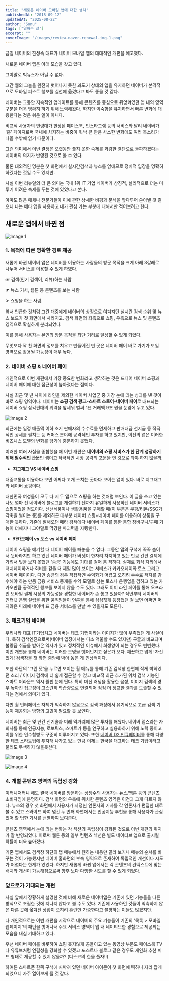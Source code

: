 ```yaml
---
title: "새로운 네이버 모바일 앱에 대한 생각"
publishedAt: "2018-09-12"
updatedAt: "2025-08-22"
author: "Sonu"
tags: ["일하는 삶"]
excerpt: ""
coverImage: "/images/review-naver-renewal-img-1.png"
---
```



금일 네이버의 한성숙 대표가 네이버 모바일 앱의 대대적인 개편을 예고했다.


새로운 네이버 앱은 아래 모습을 갖고 있다.





그야말로 빅뉴스가 아닐 수 없다.


그간 웹의 그늘을 완전히 벗어나지 못한 과도기 상태의 앱을 유지하던 네이버가 본격적으로 모바일 퍼스트 행보를 실천에 옮겼다고 봐도 좋을 것 같다.


네이버는 그동안 지속적인 업데이트를 통해 콘텐츠를 중심으로 뒤엉켜있던 앱 내의 영역 구분을 더욱 명확히 하기 위해 노력해왔다. 하지만 익숙함을 유지하면서 빠른 변화에 대응한다는 것은 쉬운 일이 아니다.


비교적 사용자의 연령대가 한정된 페이스북, 인스타그램 등의 서비스와 달리 네이버가 '홈' 페이지로써 국내에 차지하는 비중이 워낙 큰 만큼 사소한 변화에도 여러 목소리가 나올 수밖에 없기 때문이다.


그런 의미에서 이번 결정은 오랫동안 풀지 못한 숙제를 과감한 결단으로 돌파하겠다는 네이버의 의지가 반영된 것으로 볼 수 있다.


물론 대외적인 명분은 첫 화면에서 실시간검색과 뉴스를 없애므로 정치적 입장을 명확히 하겠다는 것일 수도 있지만.


사실 이번 리뉴얼의 더 큰 의미는 국내 1위 IT 기업 네이버가 상징적, 실리적으로 더는 미루기 어려운 숙제를 푸는 것에 있었다고 본다.


아마도 많은 매체나 전문가들이 이에 관한 상세한 비평과 분석을 앞다투어 쏟아낼 것 같으니 나는 베타 앱을 사용하고 내가 관심 가는 부분에 대해서만 적어보려고 한다.


## 새로운 앱에서 바뀐 점

![Image 1](/images/review-naver-renewal-img-1.png)





### 1. 목적에 따른 명확한 경로 제공


새롭게 바뀐 네이버 앱은 네이버를 이용하는 사람들의 방문 목적을 크게 아래 3갈래로 나누어 서비스를 이용할 수 있게 하였다.


☞ 검색(인기 검색어, 리뷰)하는 사람


**☞** 뉴스 기사, 웹툰 등 콘텐츠를 보는 사람


**☞** 쇼핑을 하는 사람.


앞서 언급한 것처럼 그간 대중에게 네이버의 상징으로 여겨지던 실시간 검색 순위 및 뉴스 보드가 첫 화면에서 사라지고. 검색 화면의 좌측으로 쇼핑, 우측으로 뉴스 및 콘텐츠 영역으로 확실하게 분리되었다.


이를 통해 사용자는 본인의 방문 목적을 최단 거리로 달성할 수 있게 되었다.


무엇보다 꽉 찬 화면의 정보를 치우고 만들어진 빈 곳은 네이버 페이 바로 가기가 보일 영역으로 활용될 가능성이 매우 높다.


### 2. 네이버 쇼핑 & 네이버 페이


개인적으로 이번 개편에서 가장 중요한 변화라고 생각하는 것은 드디어 네이버 쇼핑과 네이버 페이에 대한 접근성이 높아졌다는 점이다.


사실 최근 몇 년 사이에 라인을 제외한 네이버 사업군 중 가장 눈에 띄는 성과를 낸 것이 바로 쇼핑 영역이다. 네이버는 **쇼핑 검색 광고-스마트 스토어-네이버 페이**로 대표되는 네이버 쇼핑 삼각편대의 위력을 앞세워 벌써 1년 거래액 9조 원을 눈앞에 두고 있다.

![Image 2](/images/review-naver-renewal-img-2.png)


최근에는 일정 매출액 이하 초기 판매자의 수수료를 면제하고 판매대금 선지급 등 적극적인 공세를 펼치는 등 커머스 분야에 공격적인 투자를 하고 있지만, 이전의 앱은 이러한 비즈니스 모델의 변화를 담기에 충분하지 못했다.


이러한 여러 사실을 종합했을 때 이번 개편은 **네이버의 쇼핑 서비스가 한 단계 성장하기 위해 필수적인 관문**인 셈이고 적극적인 시장 공략의 포문을 연 것으로 봐야 하지 않을까.

- **지그재그 VS 네이버 쇼핑**

 대중교통을 이용하다 보면 어쩌다 고개 스치는 곳마다 보이는 앱이 있다. 바로 지그재그와 네이버 쇼핑이다.


 대한민국 여성들이 모두 다 저 두 앱으로 쇼핑을 하는 것처럼 보인다. 이 글을 쓰고 있는 나도 얼마 전 네이버에 블로그를 개설하기 전까지 유일하게 사용하던 네이버 서비스가 쇼핑이었을 정도이다. 신선식품이나 생활용품을 구매할 때(이 부분은 쿠팡/티몬/SSG가 각축을 벌이는 중)를 제외하곤 대부분 네이버 쇼핑+네이버 페이를 이용하여 상품을 구매한 듯하다. 기존에 잘해오던 메타 검색에다 네이버 페이를 통한 통합 장바구니/구매 기능이 더해지니 그야말로 막강한 파괴력을 자랑한다.

- **카카오페이 vs 토스 vs 네이버 페이**

 네이버 쇼핑을 얘기할 때 네이버 페이를 빼놓을 수 없다. 그동안 앱의 구석에 꼭꼭 숨어서 뒷바라지만 하고 있던 네이버 페이가 버젓이 한자리 차지하고 있는 만큼 간편 결제에 가려서 빛을 보지 못했던 '송금' 기능에도 기대를 걸어 봄 직하다. 실제로 회식 자리에서 더치페이하거나 회비를 걷을 때 제일 많이 보이는 서비스가 카카오페이와 토스 그리고 네이버 페이이다. 다만 송금의 경우 직접적인 수익화가 어렵고 오히려 수수료 적자를 감수해야 하는 만큼 금융 서비스 중개를 수익 모델로 삼는 토스나 은행업을 겸하고 있는 카카오만큼 공격적인 행보를 보이지 않을 수도 있다. 그래도 이미 라인 페이를 통해 오프라인 모바일 결제 시장의 가능성을 경험한 네이버가 손 놓고 있을까? 작년부터 네이버의 인터넷 은행 설립을 위한 움직임들이 언론을 통해 심심찮게 등장했던 걸 보면 어쩌면 머지않은 미래에 네이버 표 금융 서비스를 만날 수 있을지도 모른다.


### 3. 테크기업 네이버





우리나라 대표 IT기업치고 네이버는 테크 기업이라는 이미지가 많이 부족했던 게 사실이다. 특히 검색엔진으로써(네이버 입장에서는 다소 억울할 수도 있지만) 구글과 비교되며 불량품 취급을 받아온 역사가 있고 정치적인 이슈에서 희생양이 되는 경우도 빈번했다. 이번 개편을 통해 네이버는 이러한 오명을 벗어던지고 싶은가 보다. 깨끗하고 맑게! 자신 있게! 검색창을 첫 화면 중앙에 박아 놓은 게 인상적이다.


또한 하단의 '그린 닷'을 누르면 보이는 휠 메뉴를 통해 기존 검색창 한편에 작게 박혀있던 소리 / 이미지 검색에 더 쉽게 접근할 수 있고 비교적 최근 추가된 위치 검색 기능인 스마트 어라운드 역시 훨씬 눈에 띈다. 특히 머신 러닝을 활용한 음성, 이미지 검색의 경우 높아진 접근성이 고스란히 학습량으로 연결되어 점점 더 정교한 결과를 도출할 수 있다는 점에서 의미가 있다.


다만 휠 인터페이스 자체가 익숙하지 않음으로 검색 과정에서 유기적으로 고급 검색 기능이 제공되는 방향의 고민이 필요할 듯 보인다.


네이버는 최근 몇 년간 신기술과 미래 먹거리에 많은 투자를 해왔다. 네이버 랩스라는 자회사를 통해 인공지능, 로보틱스, 스마트카 등을 연구하고 실용화하기 위해 노력 중이고 이를 위한 인수합병도 꾸준히 이루어지고 있다. 또한 [네이버 D2 인큐베이터](http://www.d2startup.com/portfolio)를 통해 다양한 테크 스타트업에 투자해 나가고 있는 만큼 이제는 한국을 대표하는 테크 기업이라고 불러도 무색하지 않을듯싶다.

![Image 3](/images/review-naver-renewal-img-3.png)

![Image 4](/images/review-naver-renewal-img-4.png)


### 4. 개별 콘텐츠 영역의 독립성 강화





이러니저러니 해도 결국 네이버를 방문하는 상당수의 사용자는 뉴스/웹툰 등의 콘텐츠 소비자임에 분명하다. 검색 화면의 우측에 위치한 콘텐츠 영역은 이전과 크게 다르지 않다. 뉴스의 경우 첫 화면에서 사용자가 지정한 언론사의 기사를 각 언론사가 편집한 대로 볼 수 있고 스와이프 하여 넘긴 두 번째 화면에서는 인공지능 추천을 통해 사용자가 관심 있어 할 법한 기사를 선별하여 보여준다.


콘텐츠 영역에서 눈에 띄는 변화는 각 섹션의 독립성이 강화된 것으로 이번 개편의 취지가 잘 반영되었다. 이로써 웹툰 등의 일부 컨텐츠 섹션은 별도 네이티브 앱으로 출시될 확률이 더욱 높아졌다.


기존 앱에서도 검색창 하단의 탭 메뉴에서 원하는 내용만 골라 보거나 메뉴의 순서를 바꾸는 것이 가능했지만 네이버 홈화면의 부속 영역으로 존재하여 독립적인 개선이나 시도가 어렵다는 한계가 있었다. 하지만 새롭게 바뀐 앱에서는 각 콘텐츠의 컨텍스트에 맞는 배치와 개선이 가능해짐으로써 향후 보다 다양한 시도를 할 수 있게 되었다.


### 앞으로가 기대되는 개편


사실 앞에서 장황하게 설명한 것에 비해 새로운 네이버앱은 기존에 있던 기능들을 다른 방식으로 조립한 것에 지나지 않다고 볼 수도 있다. 기존에 사용하던 것들이 익숙하지 않은 다른 곳에 옮겨진 상황이 오히려 혼란만 가중한다고 불평하는 이들도 많겠지만.


나 개인적으로는 이번 개편을 시작으로 네이버의 주요 기능들이 기존의 '목록 > 모바일 웹페이지'의 패턴을 벗어나서 주요 서비스 영역이 앱 내 네이티브한 경험으로 제공되는 모습을 내심 기대하고 있다.


우선 네이버 페이를 비롯하여 쇼핑 못지않게 공들이고 있는 동영상 부문도 페이스북 TV나 유튜브처럼 연결성을 강화할 수 있겠고 포스트나 블로그 같은 경우도 개인화 추천 피드 형태로 제공할 수 있지 않을까? (디스코의 한을 풀자!!)


하여튼 스마트폰 한쪽 구석에 처박혀 있던 네이버 아이콘이 첫 화면에 떡하니 자리 잡게 되었으니 자주 열어보게 될 것 같다.



